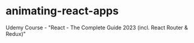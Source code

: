 # animating-react-apps
Udemy Course - "React - The Complete Guide 2023 (incl. React Router &amp; Redux)"
